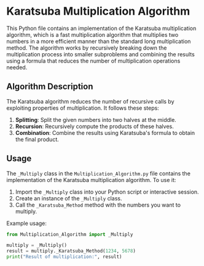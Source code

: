 # Karatsuba Multiplication Algorithm

This Python file contains an implementation of the Karatsuba multiplication algorithm, which is a fast multiplication algorithm that multiplies two numbers in a more efficient manner than the standard long multiplication method. The algorithm works by recursively breaking down the multiplication process into smaller subproblems and combining the results using a formula that reduces the number of multiplication operations needed.

## Algorithm Description

The Karatsuba algorithm reduces the number of recursive calls by exploiting properties of multiplication. It follows these steps:

1. **Splitting**: Split the given numbers into two halves at the middle.
2. **Recursion**: Recursively compute the products of these halves.
3. **Combination**: Combine the results using Karatsuba's formula to obtain the final product.

## Usage

The `_Multiply` class in the `Multiplication_Algorithm.py` file contains the implementation of the Karatsuba multiplication algorithm. To use it:

1. Import the `_Multiply` class into your Python script or interactive session.
2. Create an instance of the `_Multiply` class.
3. Call the `_Karatsuba_Method` method with the numbers you want to multiply.

Example usage:
```python
from Multiplication_Algorithm import _Multiply

multiply = _Multiply()
result = multiply._Karatsuba_Method(1234, 5678)
print("Result of multiplication:", result)
